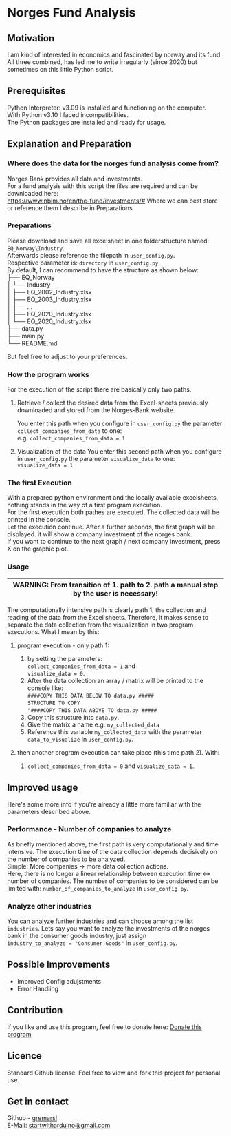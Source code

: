 # Norges Fund Analysis

## Motivation
I am kind of interested in economics and fascinated by norway and its fund.  
All three combined, has led me to write irregularly (since 2020) but sometimes on this little Python script.

## Prerequisites
Python Interpreter: v3.09 is installed and functioning on the computer.  
With Python v3.10 I faced incompatibilities.  
The Python packages are installed and ready for usage.

## Explanation and Preparation
### Where does the data for the norges fund analysis come from?
Norges Bank provides all data and investments.  
For a fund analysis with this script the files are required and can be downloaded here:  
https://www.nbim.no/en/the-fund/investments/#
Where we can best store or reference them I describe in Preparations

### Preparations
Please download and save all excelsheet in one folderstructure named: `EQ_Norway\Industry`.  
Afterwards please reference the filepath in  `user_config.py`.  
Respective parameter is: `directory` in  `user_config.py`.  
By default, I can recommend to have the structure as shown below:  
├── EQ_Norway  
│   └── Industry  
│        ├── EQ_2002_Industry.xlsx  
│        ├── EQ_2003_Industry.xlsx  
│        ├── ...  
│        ├── EQ_2020_Industry.xlsx  
│        └── EQ_2020_Industry.xlsx  
├── data.py  
├── main.py  
└── README.md  

But feel free to adjust to your preferences.

### How the program works
For the execution of the script there are basically only two paths.
1. Retrieve / collect the desired data from the Excel-sheets previously downloaded and stored from the Norges-Bank website. 
   
   You enter this path when you configure in `user_config.py` the parameter `collect_companies_from_data` to one:  
   e.g. `collect_companies_from_data = 1`  
2. Visualization of the data
   You enter this second path when you configure in `user_config.py` the parameter `visualize_data` to one:  
   `visualize_data = 1`  

### The first Execution
With a prepared python environment and the locally available excelsheets, nothing stands in the way of a first program execution.  
For the first execution both pathes are executed. The collected data will be printed in the console.  
Let the execution continue. 
After a further seconds, the first graph will be displayed. it will show a company investment of the norges bank.  
If you want to continue to the next graph / next company investment, press X on the graphic plot.

### Usage
| WARNING: From transition of 1. path to 2. path a manual step by the user is necessary! |
|----------------------------------------------------------------------------------------|

The computationally intensive path is clearly path 1, the collection and reading of the data from the Excel sheets.
Therefore, it makes sense to separate the data collection from the visualization in two program executions.
What I mean by this: 
1. program execution - only path 1:
   1. by setting the parameters:  
      `collect_companies_from_data = 1` and  
      `visualize_data = 0`. 
   2. After the data collection an array / matrix will be printed to the console like:  
      `####COPY THIS DATA BELOW TO data.py #####`  
      `STRUCTURE TO COPY`  
      `"####COPY THIS DATA ABOVE TO data.py #####`
   3. Copy this structure into `data.py`.
   4. Give the matrix a name e.g. `my_collected_data`
   5. Reference this variable `my_collected_data` with the parameter `data_to_visualize` in `user_config.py`.

2. then another program execution can take place (this time path 2). With:  
   1. `collect_companies_from_data = 0` and `visualize_data = 1`. 

## Improved usage
Here's some more info if you're already a little more familiar with the parameters described above.

### Performance - Number of companies to analyze
As briefly mentioned above, the first path is very computationally and time intensive. The execution time of the data collection depends decisively on the 
number of companies to be analyzed.  
Simple: More companies -> more data collection actions.   
Here, there is no longer a linear relationship between execution time <-> number of companies. 
The number of companies to be considered can be limited with: `number_of_companies_to_analyze` in `user_config.py`. 

### Analyze other industries
You can analyze further industries and can choose among the list `industries`. 
Lets say you want to analyze the investments of the norges bank in the consumer goods industry, just assign  
`industry_to_analyze = "Consumer Goods"`  in `user_config.py`.

## Possible Improvements
- Improved Config adujstments 
- Error Handling

## Contribution
If you like and use this program, feel free to donate here: 
[Donate this program](https://www.paypal.com/donate/?hosted_button_id=FR84QT6MVPKFS)

## Licence
Standard Github license. Feel free to view and fork this project for personal use.

## Get in contact 

Github - [gremarsl](https://github.com/gremarsl)\
E-Mail:  [startwitharduino@gmail.com ](startwitharduino@gmail.com)
